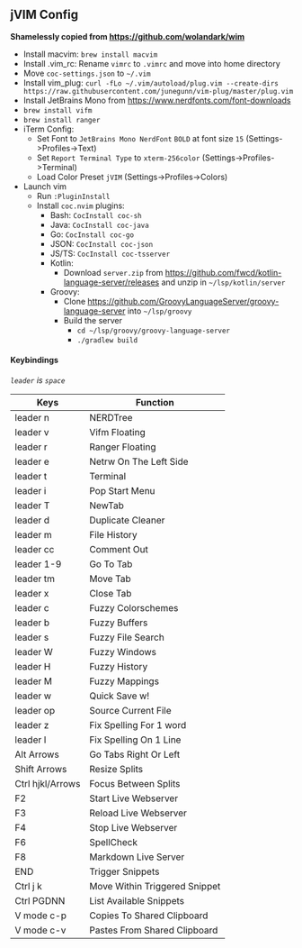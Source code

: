 ## jVIM Config ##

**Shamelessly copied from <https://github.com/wolandark/wim>**

- Install macvim: `brew install macvim`
- Install .vim_rc: Rename `vimrc` to `.vimrc` and move into home directory
- Move `coc-settings.json` to `~/.vim`
- Install vim_plug: `curl -fLo ~/.vim/autoload/plug.vim --create-dirs https://raw.githubusercontent.com/junegunn/vim-plug/master/plug.vim`
- Install JetBrains Mono from <https://www.nerdfonts.com/font-downloads>
- `brew install vifm`
- `brew install ranger`
- iTerm Config:
    - Set Font to `JetBrains Mono NerdFont` `BOLD` at font size `15` (Settings->Profiles->Text)
    - Set `Report Terminal Type` to `xterm-256color` (Settings->Profiles->Terminal)
    - Load Color Preset `jVIM` (Settings->Profiles->Colors)
- Launch vim
    - Run `:PluginInstall`
    - Install `coc.nvim` plugins:
        - Bash: `CocInstall coc-sh`
        - Java: `CocInstall coc-java`
        - Go: `CocInstall coc-go`
        - JSON: `CocInstall coc-json`
        - JS/TS: `CocInstall coc-tsserver`
        - Kotlin:
            - Download `server.zip` from https://github.com/fwcd/kotlin-language-server/releases and unzip in `~/lsp/kotlin/server`
        - Groovy:
            - Clone https://github.com/GroovyLanguageServer/groovy-language-server into `~/lsp/groovy`
            - Build the server
                - `cd ~/lsp/groovy/groovy-language-server`
                - `./gradlew build`

#### Keybindings ####
_`leader` is `space`_

|Keys              |Function               |
| --               | --                    |
| leader n         | NERDTree              |
| leader v         | Vifm Floating         |
| leader r         | Ranger Floating       |
| leader e         | Netrw On The Left Side |
| leader t         | Terminal              |
| leader i          |  Pop Start Menu   |
| leader T         | NewTab                |
| leader d         | Duplicate Cleaner     |
| leader m         | File History          |
| leader cc        | Comment Out           |
| leader 1-9       | Go To Tab             |
| leader tm        | Move Tab              |
| leader x         | Close Tab             |
| leader c         | Fuzzy Colorschemes    |
| leader b         | Fuzzy Buffers         |
| leader s         | Fuzzy File Search     |
| leader W         | Fuzzy Windows         |
| leader H         | Fuzzy History         |
| leader M         | Fuzzy Mappings        |
| leader w         | Quick Save w!         |
| leader op        | Source Current File   |
| leader z          | Fix Spelling For 1 word |
| leader l          | Fix Spelling On 1 Line |
| Alt Arrows       | Go Tabs Right Or Left |
| Shift Arrows     | Resize Splits         |
| Ctrl hjkl/Arrows | Focus Between Splits  |
| F2               | Start Live Webserver  |
| F3               | Reload Live Webserver |
| F4               | Stop Live Webserver   |
| F6               | SpellCheck            |
| F8               | Markdown Live Server  |
| END              | Trigger Snippets       |
|Ctrl j k          | Move Within Triggered Snippet |
|Ctrl PGDNN        | List Available Snippets  |
|V mode c-p | Copies To Shared Clipboard |
|V mode c-v | Pastes From Shared Clipboard | 
